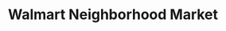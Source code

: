 ---
title: "Walmart Neighborhood Market"
url: /colorado-springs/walmart-neighborhood-market-north-murray-boulevard/
shop: supermarket
---